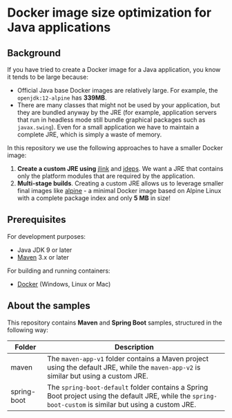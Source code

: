 # Docker image size optimization for Java applications

## Background

If you have tried to create a Docker image for a Java application, you know it tends to be large because:

- Official Java base Docker images are relatively large. For example, the `openjdk:12-alpine` has **339MB**.
- There are many classes that might not be used by your application, but they are bundled anyway by the JRE (for example, application servers that run in headless mode still bundle graphical packages such as `javax.swing`). Even for a small application we have to maintain a complete JRE, which is simply a waste of memory.

In this repository we use the following approaches to have a smaller Docker image:

1. **Create a custom JRE using** [jlink](https://docs.oracle.com/en/java/javase/11/tools/jlink.html) and [jdeps](https://docs.oracle.com/javase/8/docs/technotes/tools/windows/jdeps.html). We want a JRE that contains only the platform modules that are required by the application.
2. **Multi-stage builds**. Creating a custom JRE allows us to leverage smaller final images like [alpine](https://hub.docker.com/_/alpine) - a minimal Docker image based on Alpine Linux with a complete package index and only **5 MB** in size!

## Prerequisites

For development purposes:

- Java JDK 9 or later
- [Maven](https://maven.apache.org/install.html) 3.x or later

For building and running containers:

- [Docker](https://docs.docker.com/install/) (Windows, Linux or Mac)

## About the samples

This repository contains **Maven** and **Spring Boot** samples, structured in the following way:

| Folder      | Description |
|-------------|-------------|
| maven       | The `maven-app-v1` folder contains a Maven project using the default JRE, while the `maven-app-v2` is similar but using a custom JRE.|
| spring-boot | The `spring-boot-default` folder contains a Spring Boot project using the default JRE, while the `spring-boot-custom` is similar but using a custom JRE.|



<!-- This repo contains two identical projects, where one uses the default JRE (`maven-app-v1`) while the other leverages a custom JRE (`maven-app-v2`).

Both are simple Maven projects with the same `App.java` structure to log a 'Hello World!' message:

```java
package com.sample.app;

import org.slf4j.Logger;
import org.slf4j.LoggerFactory;

public class App {
    private static final Logger LOGGER = LoggerFactory.getLogger(App.class);
    
    public static void main(String[] args) {
        LOGGER.info("Hello World!");
    }
}
```

Both project only need these classes to run: `com.sample.app.App`, `String`, `org.slf4j.Logger` and `org.slf4j.LoggerFactory`. The difference between these projects are:

- The `maven-app-v1` is a default Maven project that uses the `openjdk:12-alpine` as the Docker base image.
- The `maven-app-v2` is a modularized Maven project that uses [jlink](https://docs.oracle.com/en/java/javase/11/tools/jlink.html) to create a custom JRE and uses `alpine:3.8` as the Docker base image.

The custom JRE is only possible by defining modules on a `module-info.java` file:

```java
module com.sample.jlink {
    requires org.slf4j;
    exports com.sample.app;
}
```

## Getting Started

### **Building and running the Maven App v1**

On the `maven-app-v1` folder, build the image:

```sh
docker build -t maven-app:1.0 .
```

Make sure it's running:

```sh
docker run maven-app:1.0
```

It's expected to see the following log: `[main] INFO com.sample.app.App - Hello World!`.

### **Building and running the Maven App v2**

On the `maven-app-v2` folder, build the image:

```sh
docker build -t maven-app:2.0 .
```

Make sure it's running:

```sh
docker run maven-app:2.0
```

It's expected to see the following log: `[main] INFO com.sample.app.App - Hello World!`.

## Comparing results

Now let's list and compare the image size for each application with the following command:

```sh
docker images
```

The result will be similar to this one:

![](./images/images-comparison.JPG)

The image size was reduced from **339MB** to **53.9MB**, representing **~84%** reduction in the image size. Really impressive!
## Notes

- The `maven-app-v2` sample uses `alpine:3.8` as the base image, while the `maven-app-v1` uses the `openjdk:12-alpine`. This is because the `openjdk:12-alpine` image already comes with the default JRE, while the `alpine:3.8` doesn't, so we add the custom JRE in the alpine image.  -->

